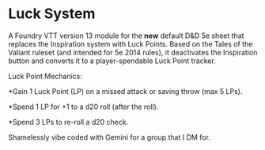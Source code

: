 # Luck System
A Foundry VTT version 13 module for the **new** default D&D 5e sheet that replaces the Inspiration system with Luck Points. Based on the Tales of the Valiant ruleset (and intended for 5e 2014 rules), it deactivates the Inspiration button and converts it to a player-spendable Luck Point tracker.

Luck Point Mechanics:

*Gain 1 Luck Point (LP) on a missed attack or saving throw (max 5 LPs).

*Spend 1 LP for +1 to a d20 roll (after the roll).

*Spend 3 LPs to re-roll a d20 check.

Shamelessly vibe coded with Gemini for a group that I DM for.
